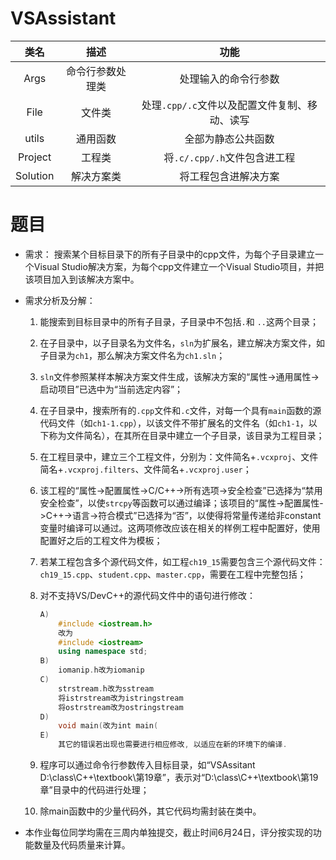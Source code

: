 # VSAssistant

类名|描述|功能
:---:|:---:|:---:
Args|命令行参数处理类|处理输入的命令行参数
File|文件类| 处理`.cpp/.c`文件以及配置文件复制、移动、读写
utils|通用函数|全部为静态公共函数
Project|工程类|将`.c/.cpp/.h`文件包含进工程
Solution|解决方案类|将工程包含进解决方案



# 题目

- 需求：
搜索某个目标目录下的所有子目录中的cpp文件，为每个子目录建立一个Visual Studio解决方案，为每个cpp文件建立一个Visual Studio项目，并把该项目加入到该解决方案中。

- 需求分析及分解：

    1. 能搜索到目标目录中的所有子目录，子目录中不包括`.`和 `..`这两个目录；

    2. 在子目录中，以子目录名为文件名，`sln`为扩展名，建立解决方案文件，如子目录为`ch1`，那么解决方案文件名为`ch1.sln`；

    3. `sln`文件参照某样本解决方案文件生成，该解决方案的“属性->通用属性->启动项目”已选中为“当前选定内容”；

    4. 在子目录中，搜索所有的`.cpp`文件和`.c`文件，对每一个具有`main`函数的源代码文件（如`ch1-1.cpp`），以该文件不带扩展名的文件名（如`ch1-1`，以下称为文件简名），在其所在目录中建立一个子目录，该目录为工程目录；

    6. 在工程目录中，建立三个工程文件，分别为：文件简名+`.vcxproj`、文件简名+`.vcxproj.filters`、文件简名+`.vcxproj.user`；

    7. 该工程的“属性->配置属性->C/C++->所有选项->安全检查”已选择为“禁用安全检查”，以使`strcpy`等函数可以通过编译；该项目的“属性->配置属性->C++->语言->符合模式”已选择为“否”，以使得将常量传递给非constant变量时编译可以通过。这两项修改应该在相关的样例工程中配置好，使用配置好之后的工程文件为模板；

    8. 若某工程包含多个源代码文件，如工程`ch19_15`需要包含三个源代码文件：`ch19_15.cpp`、`student.cpp`、`master.cpp`，需要在工程中完整包括；

    9. 对不支持VS/DevC++的源代码文件中的语句进行修改：
        ```c++
        A)
            #include <iostream.h>
            改为
            #include <iostream>
            using namespace std;
        B)
            iomanip.h改为iomanip
        C)
            strstream.h改为sstream
            将istrstream改为istringstream
            将ostrstream改为ostringstream
        D)
            void main(改为int main(
        E)
            其它的错误若出现也需要进行相应修改, 以适应在新的环境下的编译.
        ```

    10. 程序可以通过命令行参数传入目标目录，如“VSAssitant D:\class\C++\textbook\第19章”，表示对“D:\class\C++\textbook\第19章”目录中的代码进行处理；

    11. 除main函数中的少量代码外，其它代码均需封装在类中。

- 本作业每位同学均需在三周内单独提交，截止时间6月24日，评分按实现的功能数量及代码质量来计算。
